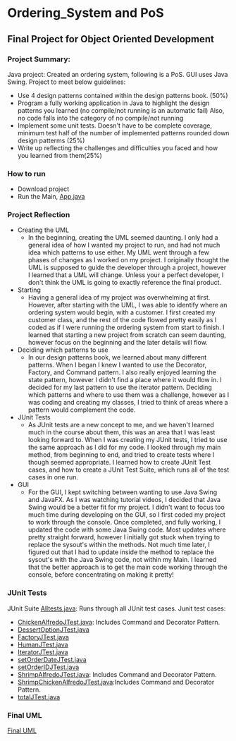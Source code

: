 # Ordering_System and PoS
## Final Project for Object Oriented Development
### Project Summary:
Java project: Created an ordering system, following is a PoS. GUI uses Java Swing.
Project to meet below guidelines:
- Use 4 design patterns contained within the design patterns book. (50%)
- Program a fully working application in Java to highlight the design patterns you learned (no compile/not running is an automatic fail) Also, no code falls into the category of no compile/not running
- Implement some unit tests. Doesn't have to be complete coverage, minimum test half of the number of implemented patterns rounded down design patterms (25%)
- Write up reflecting the challenges and difficulties you faced and how you learned from them(25%)
### How to run
- Download project
- Run the Main, [App.java](https://github.com/Bconnelly308/Ordering_System/blob/master/src/App.java)
### Project Reflection
- Creating the UML
  - In the beginning, creating the UML seemed daunting. I only had a general idea of how I wanted my project to run, and had not much idea which patterns to use either. My UML went through a few phases of changes as I worked on my project. I originally thought the UML is supposed to guide the developer through a project, however I learned that a UML will change. Unless your a perfect developer, I don't think the UML is going to exactly reference the final product.
- Starting
  - Having a general idea of my project was overwhelming at first. However, after starting with the UML, I was able to identify where an ordering system would begin, with a customer. I first created my customer class, and the rest of the code flowed pretty easily as I coded as if I were running the ordering system from start to finish. I learned that starting a new project from scratch can seem daunting, however focus on the beginning and the later details will flow.
- Deciding which patterns to use
  - In our design patterns book, we learned about many different patterns. When I began I knew I wanted to use the Decorator, Factory, and Command pattern. I also really enjoyed learning the state pattern, however I didn't find a place where it would flow in. I decided for my last pattern to use the iterator pattern. Deciding which patterns and where to use them was a challenge, however as I was coding and creating my classes, I tried to think of areas where a pattern would complement the code.
- JUnit Tests
  - As JUnit tests are a new concept to me, and we haven't learned much in the course about them, this was an area that I was least looking forward to. When I was creating my JUnit tests, I tried to use the same approach as I did for my code. I looked through my main method, from beginning to end, and tried to create tests where I though seemed appropriate. I learned how to create JUnit Test cases, and how to create a JUnit Test Suite, which runs all of the test cases in one run.
- GUI
  - For the GUI, I kept switching between wanting to use Java Swing and JavaFX. As I was watching tutorial videos, I decided that Java Swing would be a better fit for my project. I didn't want to focus too much time during developing on the GUI, so I first coded my project to work through the console. Once completed, and fully working, I updated the code with some Java Swing code. Most updates where pretty straight forward, however I initially got stuck when trying to replace the sysout's within the methods. Not much time later, I figured out that I had to update inside the method to replace the sysout's with the Java Swing code, not within my Main. I learned that the better approach is to get the main code working through the console, before concentrating on making it pretty!
### JUnit Tests
JUnit Suite [Alltests.java](https://github.com/Bconnelly308/Ordering_System/blob/master/src/AllTests.java): Runs through all JUnit test cases.
Junit test cases:
- [ChickenAlfredoJTest.java](https://github.com/Bconnelly308/Ordering_System/blob/master/src/ChickenAlfredoJTest.java): Includes Command and Decorator Pattern.
- [DessertOptionJTest.java](https://github.com/Bconnelly308/Ordering_System/blob/master/src/DessertOptionJTest.java)
- [FactoryJTest.java](https://github.com/Bconnelly308/Ordering_System/blob/master/src/FactoryJTest.java)
- [HumanJTest.java](https://github.com/Bconnelly308/Ordering_System/blob/master/src/HumanJTest.java)
- [IteratorJTest.java](https://github.com/Bconnelly308/Ordering_System/blob/master/src/IteratorJTest.java)
- [setOrderDateJTest.java](https://github.com/Bconnelly308/Ordering_System/blob/master/src/setOrderDateJTest.java)
- [setOrderIDJTest.java](https://github.com/Bconnelly308/Ordering_System/blob/master/src/setOrderIDJTest.java)
- [ShrimpAlfredoJTest.java](https://github.com/Bconnelly308/Ordering_System/blob/master/src/ShrimpAlfredoJTest.java): Includes Command and Decorator Pattern.
- [ShrimpChickenAlfredoJTest.java](https://github.com/Bconnelly308/Ordering_System/blob/master/src/ShrimpChickenAlfredoJTest.java):Includes Command and Decorator Pattern.
- [totalJTest.java](https://github.com/Bconnelly308/Ordering_System/blob/master/src/totalJTest.java)
### Final UML
[Final UML](https://drive.google.com/file/d/1x4mOlaxRd__6xgOiaPPduO832ugE-lKH/view?usp=sharing)
